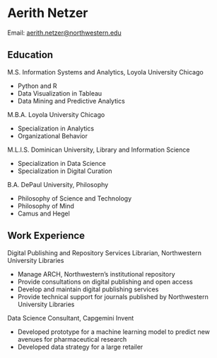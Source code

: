 # Aerith Netzer

Email: [aerith.netzer@northwestern.edu](aerith.netzer@northwestern.edu)

## Education

M.S. Information Systems and Analytics, Loyola University Chicago 

- Python and R
- Data Visualization in Tableau
- Data Mining and Predictive Analytics

M.B.A. Loyola University Chicago
- Specialization in Analytics
- Organizational Behavior

M.L.I.S. Dominican University, Library and Information Science

- Specialization in Data Science
- Specialization in Digital Curation

B.A. DePaul University, Philosophy

- Philosophy of Science and Technology
- Philosophy of Mind
- Camus and Hegel

## Work Experience

Digital Publishing and Repository Services Librarian, Northwestern University Libraries

- Manage ARCH, Northwestern’s institutional repository
- Provide consultations on digital publishing and open access
- Develop and maintain digital publishing services
- Provide technical support for journals published by Northwestern University Libraries

Data Science Consultant, Capgemini Invent

- Developed prototype for a machine learning model to predict new avenues for pharmaceutical research
- Developed data strategy for a large retailer
